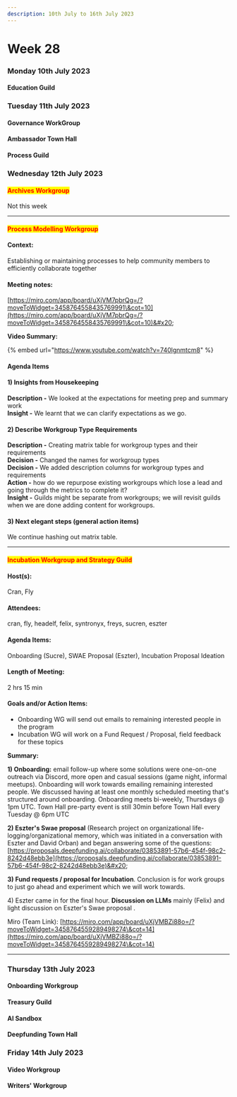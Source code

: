 ```yaml
---
description: 10th July to 16th July 2023
---
```


# Week 28

### Monday 10th July 2023 <a href="#docs-internal-guid-2fd8f533-7fff-aecb-8836-bf1d7e1e0a73" id="docs-internal-guid-2fd8f533-7fff-aecb-8836-bf1d7e1e0a73"></a>

#### Education Guild

### Tuesday 11th July 2023

#### Governance WorkGroup

#### Ambassador Town Hall

#### Process Guild

### Wednesday 12th July 2023

#### <mark style="color:red;">Archives Workgroup</mark>

Not this week

***

#### <mark style="color:red;">Process Modelling Workgroup</mark>

#### **Context:**&#x20;

Establishing or maintaining processes to help community members to efficiently collaborate together&#x20;

#### **Meeting notes:**

&#x20;[https://miro.com/app/board/uXjVM7pbrQg=/?moveToWidget=3458764558435769991\&cot=10](https://miro.com/app/board/uXjVM7pbrQg=/?moveToWidget=3458764558435769991\&cot=10)&#x20;

**Video Summary:**&#x20;

{% embed url="https://www.youtube.com/watch?v=740lgnmtcm8" %}

#### **Agenda Items**&#x20;

#### **1) Insights from Housekeeping**&#x20;

**Description -** We looked at the expectations for meeting prep and summary work \
**Insight -** We learnt that we can clarify expectations as we go.&#x20;

#### **2) Describe Workgroup Type Requirements**&#x20;

**Description -** Creating matrix table for workgroup types and their requirements\
**Decision -** Changed the names for workgroup types \
**Decision -** We added description columns for workgroup types and requirements \
**Action -** how do we repurpose existing workgroups which lose a lead and going through the metrics to complete it? \
**Insight -** Guilds might be separate from workgroups; we will revisit guilds when we are done adding content for workgroups.&#x20;

#### **3) Next elegant steps** (general action items)&#x20;

We continue hashing out matrix table.

***

#### <mark style="color:red;">Incubation Workgroup and Strategy Guild</mark>

#### Host(s):&#x20;

Cran, Fly&#x20;

#### Attendees:&#x20;

cran, fly, headelf, felix, syntronyx, freys, sucren, eszter&#x20;

#### Agenda Items:&#x20;

Onboarding (Sucre), SWAE Proposal (Eszter), Incubation Proposal Ideation

#### **Length of Meeting:**&#x20;

2 hrs 15 min&#x20;

#### Goals and/or Action Items:&#x20;

* Onboarding WG will send out emails to remaining interested people in the program
* Incubation WG will work on a Fund Request / Proposal, field feedback for these topics&#x20;

**Summary:**&#x20;

**1) Onboarding:** email follow-up where some solutions were one-on-one outreach via Discord, more open and casual sessions (game night, informal meetups). Onboarding will work towards emailing remaining interested people. We discussed having at least one monthly scheduled meeting that's structured around onboarding. Onboarding meets bi-weekly, Thursdays @ 1pm UTC. Town Hall pre-party event is still 30min before Town Hall every Tuesday @ 6pm UTC&#x20;

**2) Eszter's Swae proposal** (Research project on organizational life-logging/organizational memory, which was initiated in a conversation with Eszter and David Orban) and began answering some of the questions: [https://proposals.deepfunding.ai/collaborate/03853891-57b6-454f-98c2-8242d48ebb3e](https://proposals.deepfunding.ai/collaborate/03853891-57b6-454f-98c2-8242d48ebb3e)&#x20;

**3) Fund requests / proposal for Incubation**. Conclusion is for work groups to just go ahead and experiment which we will work towards.&#x20;

4\) Eszter came in for the final hour. **Discussion on LLMs** mainly (Felix) and light discussion on Eszter's Swae proposal .

Miro (Team Link): [https://miro.com/app/board/uXjVMBZi88o=/?moveToWidget=3458764559289498274\&cot=14](https://miro.com/app/board/uXjVMBZi88o=/?moveToWidget=3458764559289498274\&cot=14)

***

### Thursday 13th July 2023

#### Onboarding Workgroup

#### Treasury Guild

#### AI Sandbox

#### Deepfunding Town Hall

### Friday 14th July 2023

#### Video Workgroup

#### Writers' Workgroup
